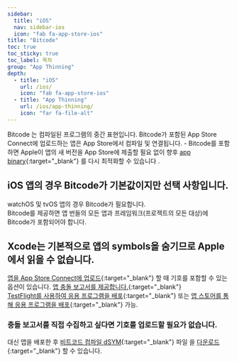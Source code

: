 ```yaml
---
sidebar:
  title: "iOS"
  nav: sidebar-ios
  icon: "fab fa-app-store-ios"
title: "Bitcode"
toc: true
toc_sticky: true
toc_label: 목차
group: "App Thinning"
depth: 
  - title: "iOS"
    url: /ios/
    icon: "fab fa-app-store-ios"
  - title: "App Thinning"
    url: /ios/app-thinning/
    icon: "far fa-file-alt"
---
```

Bitcode 는 컴파일된 프로그램의 중간 표현입니다. Bitcode가 포함된 App Store Connect에 업로드하는 앱은 App Store에서 컴파일 및 연결됩니다.
        - Bitcode를 포함하면 Apple이 앱의 새 버전을 App Store에 제출할 필요 없이 향후 [<i class="fas fa-link"></i> app binary](https://help.apple.com/xcode/mac/current/#/dev7af8b1d18){:target="_blank"}   를 다시 최적화할 수 있습니다 .

## iOS 앱의 경우 Bitcode가 기본값이지만 선택 사항입니다. 
watchOS 및 tvOS 앱의 경우 Bitcode가 필요합니다.  
Bitcode를 제공하면 앱 번들의 모든 앱과 프레임워크(프로젝트의 모든 대상)에 Bitcode가 포함되어야 합니다.

## Xcode는 기본적으로 앱의 symbols을 숨기므로 Apple에서 읽을 수 없습니다. 
[<i class="fas fa-link"></i> 앱을 App Store Connect에 업로드](https://help.apple.com/xcode/mac/current/#/dev442d7f2ca){:target="_blank"}  할 때 기호를 포함할 수 있는 옵션이 있습니다. 
[<i class="fas fa-link"></i> 앱 충돌 보고서를 제공합니다.](https://help.apple.com/xcode/mac/current/#/dev861f46ea8){:target="_blank"}   
[<i class="fas fa-link"></i> TestFlight를 사용하여 응용 프로그램을 배포](https://help.apple.com/xcode/mac/current/#/dev2539d985f){:target="_blank"}   또는 [앱 스토어를 통해 응용 프로그램을 배포](https://help.apple.com/xcode/mac/current/#/dev067853c94){:target="_blank"}   가능. 
### 충돌 보고서를 직접 수집하고 싶다면 기호를 업로드할 필요가 없습니다. 
대신 앱을 배포한 후 [<i class="fas fa-link"></i> 비트코드 컴파일 dSYM](https://help.apple.com/xcode/mac/current/#/devef5928039){:target="_blank"}   파일 을 [<i class="fas fa-link"></i> 다운로드](https://help.apple.com/xcode/mac/current/#/devef5928039){:target="_blank"}   할 수 있습니다.
